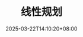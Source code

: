 ---
weight: 999
title: "线性规划"
description: "Linear Programming in Practice -- LPP"
icon: "home"
date: "2025-03-22T14:10:20+08:00"
lastmod: "2025-03-22T14:10:20+08:00"
draft: false
toc: true
---